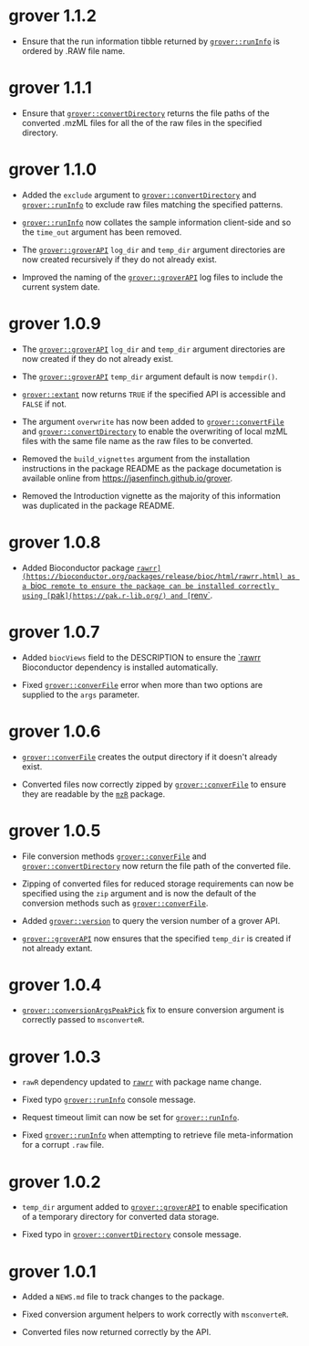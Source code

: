 # grover 1.1.2

* Ensure that the run information tibble returned by [`grover::runInfo`](https://jasenfinch.github.io/grover/reference/info.html) is ordered by .RAW file name.

# grover 1.1.1

* Ensure that [`grover::convertDirectory`](https://jasenfinch.github.io/grover/reference/convert.html) returns the file paths of the converted .mzML files for all the of the raw files in the specified directory.

# grover 1.1.0

* Added the `exclude` argument to [`grover::convertDirectory`](https://jasenfinch.github.io/grover/reference/convert.html) and [`grover::runInfo`](https://jasenfinch.github.io/grover/reference/info.html) to exclude raw files matching the specified patterns.

* [`grover::runInfo`](https://jasenfinch.github.io/grover/reference/info.html) now collates the sample information client-side and so the `time_out` argument has been removed.

* The [`grover::groverAPI`](https://jasenfinch.github.io/grover/reference/groverAPI.html) `log_dir` and `temp_dir` argument directories are now created recursively if they do not already exist.

* Improved the naming of the [`grover::groverAPI`](https://jasenfinch.github.io/grover/reference/groverAPI.html) log files to include the current system date.

# grover 1.0.9

* The [`grover::groverAPI`](https://jasenfinch.github.io/grover/reference/groverAPI.html) `log_dir` and `temp_dir` argument directories are now created if they do not already exist.

* The [`grover::groverAPI`](https://jasenfinch.github.io/grover/reference/groverAPI.html) `temp_dir` argument default is now `tempdir()`. 

* [`grover::extant`](https://jasenfinch.github.io/grover/reference/extant.html) now returns `TRUE` if the specified API is accessible and `FALSE` if not.

* The argument `overwrite` has now been added to [`grover::convertFile`](https://jasenfinch.github.io/grover/reference/convert.html) and [`grover::convertDirectory`](https://jasenfinch.github.io/grover/reference/convert.html) to enable the overwriting of local mzML files with the same file name as the raw files to be converted.

* Removed the `build_vignettes` argument from the installation instructions in the package README as the package documetation is available online from https://jasenfinch.github.io/grover.

* Removed the Introduction vignette as the majority of this information was duplicated in the package README.

# grover 1.0.8

* Added Bioconductor package [`rawrr](https://bioconductor.org/packages/release/bioc/html/rawrr.html) as a `bioc` remote to ensure the package can be installed correctly using [`pak`](https://pak.r-lib.org/) and [`renv`](https://rstudio.github.io/renv/articles/renv.html).

# grover 1.0.7

* Added `biocViews` field to the DESCRIPTION to ensure the [`rawrr](https://bioconductor.org/packages/release/bioc/html/rawrr.html) Bioconductor dependency is installed automatically.

* Fixed [`grover::converFile`](https://jasenfinch.github.io/grover/reference/convert.html) error when more than two options are supplied to the `args` parameter.

# grover 1.0.6

* [`grover::converFile`](https://jasenfinch.github.io/grover/reference/convert.html) creates the output directory if it doesn't already exist.

* Converted files now correctly zipped by [`grover::converFile`](https://jasenfinch.github.io/grover/reference/convert.html) to ensure they are readable by the [`mzR`](https://www.bioconductor.org/packages/release/bioc/html/mzR.html) package.

# grover 1.0.5

* File conversion methods [`grover::converFile`](https://jasenfinch.github.io/grover/reference/convert.html) and [`grover::convertDirectory`](https://jasenfinch.github.io/grover/reference/convert.html) now return the file path of the converted file.

* Zipping of converted files for reduced storage requirements can now be specified using the `zip` argument and is now the default of the conversion methods such as [`grover::converFile`](https://jasenfinch.github.io/grover/reference/convert.html).

* Added [`grover::version`](https://jasenfinch.github.io/grover/reference/version.html) to query the version number of a grover API.

* [`grover::groverAPI`](https://jasenfinch.github.io/grover/reference/groverAPI.html) now ensures that the specified `temp_dir` is created if not already extant.

# grover 1.0.4

* [`grover::conversionArgsPeakPick`](https://jasenfinch.github.io/grover/reference/conversionArgs.html) fix to ensure conversion argument is correctly passed to `msconverteR`.

# grover 1.0.3

* `rawR` dependency updated to [`rawrr`](https://github.com/fgcz/rawrr) with package name change.

* Fixed typo [`grover::runInfo`](https://jasenfinch.github.io/grover/reference/info.html) console message. 

* Request timeout limit can now be set for [`grover::runInfo`](https://jasenfinch.github.io/grover/reference/info.html).

* Fixed [`grover::runInfo`](https://jasenfinch.github.io/grover/reference/info.html) when attempting to retrieve file meta-information for a corrupt `.raw` file.

# grover 1.0.2

* `temp_dir` argument added to [`grover::groverAPI`](https://jasenfinch.github.io/grover/reference/groverAPI.html) to enable specification of a temporary directory for converted data storage.

* Fixed typo in [`grover::convertDirectory`](https://jasenfinch.github.io/grover/reference/convert.html) console message. 

# grover 1.0.1

* Added a `NEWS.md` file to track changes to the package.

* Fixed conversion argument helpers to work correctly with `msconverteR`.

* Converted files now returned correctly by the API.
